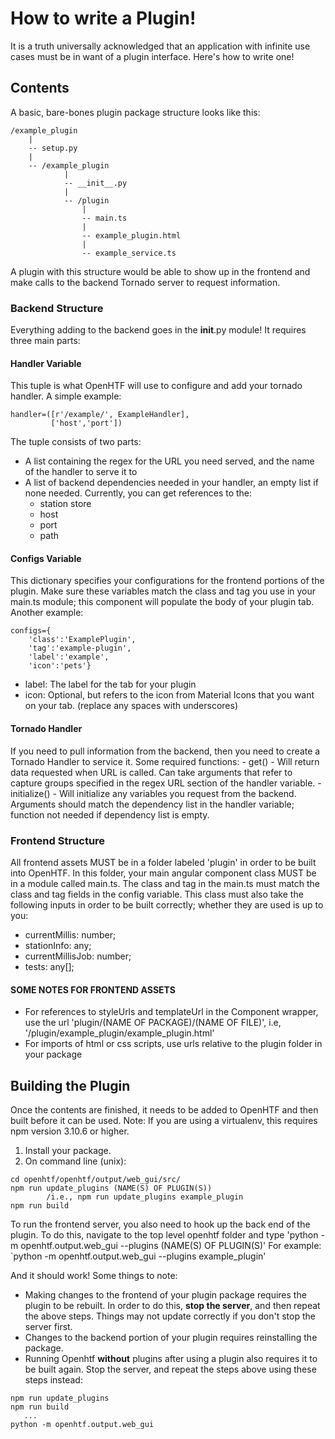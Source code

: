 # How to write a Plugin! 

It is a truth universally acknowledged that an application with infinite 
use cases must be in want of a plugin interface. Here's how to write one!

## Contents

A basic, bare-bones plugin package structure looks like this: 
```
/example_plugin
	|
	-- setup.py
	|
	-- /example_plugin
			|
			-- __init__.py
			|
			-- /plugin
				|
				-- main.ts
				|
				-- example_plugin.html
				|
				-- example_service.ts
```

A plugin with this structure would be able to show up in the frontend and 
make calls to the backend Tornado server to request information.

### Backend Structure

Everything adding to the backend goes in the __init__.py module! It requires 
three main parts: 

#### Handler Variable

This tuple is what OpenHTF will use to configure and add your tornado handler. 
A simple example: 
```
handler=([r'/example/', ExampleHandler],
		 ['host','port'])
```
The tuple consists of two parts: 
- A list containing the regex for the URL you need served, and the name 
of the handler to serve it to 
- A list of backend dependencies needed in your handler, an empty list 
if none needed. Currently, you can get references to the:
	- station store
	- host
	- port
	- path

#### Configs Variable 

This dictionary specifies your configurations for the frontend portions of 
the plugin. Make sure these variables match the class and tag you use in your 
main.ts module; this component will populate the body of your plugin tab.
Another example: 
```
configs={
	'class':'ExamplePlugin',
	'tag':'example-plugin', 
	'label':'example', 
	'icon':'pets'}
```
- label: The label for the tab for your plugin
- icon: Optional, but refers to the icon from Material Icons that you want
on your tab. (replace any spaces with underscores)

#### Tornado Handler

If you need to pull information from the backend, then you need to create a 
Tornado Handler to service it. Some required functions: 
	- get() - Will return data requested when URL is called. Can take 
	arguments that refer to capture groups specified in the regex URL section 
	of the handler variable. 
	- initialize() - Will initialize any variables you request from the backend. 
	Arguments should match the dependency list in the handler variable; function 
	not needed if dependency list is empty.

### Frontend Structure

All frontend assets MUST be in a folder labeled 'plugin' in order to be built
into OpenHTF. In this folder, your main angular component class MUST be in 
a module called main.ts. The class and tag in the main.ts must match the class 
and tag fields in the config variable. This class must also take the following
inputs in order to be built correctly; whether they are used is up to you:
- currentMillis: number; 
- stationInfo: any;
- currentMillisJob: number;
- tests: any[];

#### SOME NOTES FOR FRONTEND ASSETS

- For references to styleUrls and templateUrl in the Component wrapper, use the 
url 'plugin/(NAME OF PACKAGE)/(NAME OF FILE)', 
i.e, '/plugin/example_plugin/example_plugin.html'
- For imports of html or css scripts, use urls relative to the plugin folder 
in your package

## Building the Plugin

Once the contents are finished, it needs to be added to OpenHTF and then built 
before it can be used. Note: If you are using a virtualenv, this requires npm 
version 3.10.6 or higher. 

1. Install your package.
2. On command line (unix): 
```
cd openhtf/openhtf/output/web_gui/src/
npm run update_plugins (NAME(S) OF PLUGIN(S))  
		/i.e., npm run update_plugins example_plugin
npm run build
```

To run the frontend server, you also need to hook up the back end of the 
plugin. To do this, navigate to the top level openhtf folder and type 
'python -m openhtf.output.web_gui --plugins (NAME(S) OF PLUGIN(S)'
For example: `python -m openhtf.output.web_gui --plugins example_plugin' 

And it should work! Some things to note: 
- Making changes to the frontend of your plugin package requires the plugin 
to be rebuilt. In order to do this, **stop the server**, and then repeat the 
above steps. Things may not update correctly if you don't stop the server first. 
- Changes to the backend portion of your plugin requires reinstalling the package.
- Running Openhtf **without** plugins after using a plugin also requires it to 
be built again. Stop the server, and repeat the steps above using these steps 
instead: 
```
npm run update_plugins
npm run build 
   ... 
python -m openhtf.output.web_gui
```
